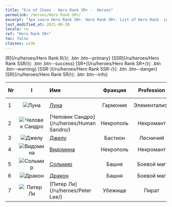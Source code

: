 ```yaml
---
title: "Era of Chaos - Hero Rank SR+ -  Heroes"
permalink: /heroes/Hero Rank SR+/
excerpt: "Эра хаоса Hero Rank SR+. Hero Rank SR+. List of Hero Rank  in Era of Chaos"
last_modified_at: 2021-06-30
locale: ru
ref: "Hero Rank SR+"
toc: false
classes: wide
---
```

 [R](/ru/heroes/Hero Rank R/){: .btn .btn--primary} [SSR](/ru/heroes/Hero Rank SSR/){: .btn .btn--success} [SR+](/ru/heroes/Hero Rank SR+/){: .btn .btn--warning} [SSR-](/ru/heroes/Hero Rank SSR-/){: .btn .btn--danger} [SR](/ru/heroes/Hero Rank SR/){: .btn .btn--info} 

  | Nr |  I |    Имя    |  Фракция  |  Profession   |  Ранг  |    Specialty     | User Rate  | 
  |:---|:--:|:-----------|:-------:|:-------------:|:------:|:-----------------|:----:|
  | 1 | ![Луна](/images/h/h_Luna.jpg) | [Луна](/ru/heroes/Luna/) | Гармония | Элементалист | **SR+** |  Стена Инферно | R |
  | 2 | ![Человек Сандро](/images/h/h_HumanSandro.jpg) | [Человек Сандро](/ru/heroes/Human Sandro/) | Некрополь | Некромант | **SR+** |  Бессмертная душа | SR |
  | 3 | ![Джелу](/images/h/h_Gelu.jpg) | [Джелу](/ru/heroes/Gelu/) | Бастион | Лесничий | **SR+** |  Снайпер | SR+ |
  | 4 | ![Видомина](/images/h/h_Vidomina.jpg) | [Видомина](/ru/heroes/Vidomina/) | Некрополь | Некромант | **SR+** |  Некромант | R |
  | 5 | ![Сольмир](/images/h/h_Solmyr.jpg) | [Сольмир](/ru/heroes/Solmyr/) | Башня | Боевой маг | **SR+** |  Цепь молний | SR |
  | 6 | ![Дракон](/images/h/h_Dracon.jpg) | [Дракон](/ru/heroes/Dracon/) | Башня | Боевой маг | **SR+** |  Колдуны | R |
  | 7 | ![Питер Ли](/images/h/h_PeterLee.jpg) | [Питер Ли](/ru/heroes/Peter Lee/) | Убежище | Пират | **SR+** |  Поднятый парус | R+ |
